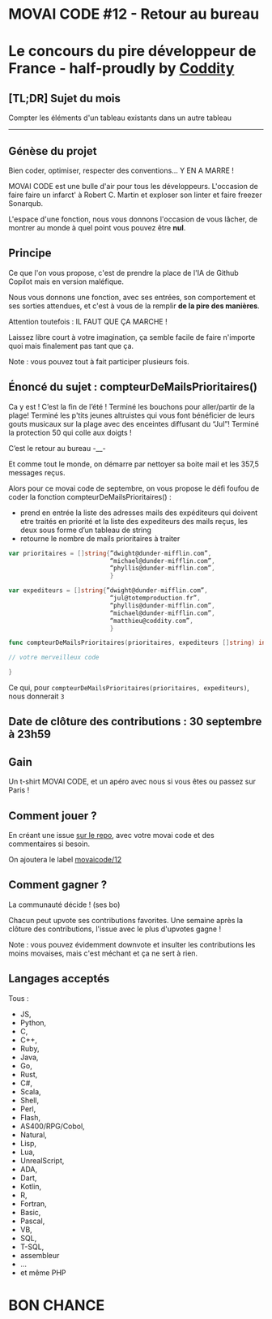 # MOVAI CODE #12 - Retour au bureau
# Le concours du pire développeur de France - half-proudly by [Coddity](https://www.coddity.com/)

## [TL;DR] Sujet du mois

Compter les éléments d'un tableau existants dans un autre tableau

_______________
## Génèse du projet

Bien coder, optimiser, respecter des conventions... Y EN A MARRE !

MOVAI CODE est une bulle d'air pour tous les développeurs. L'occasion de faire faire un infarct' à Robert C. Martin et exploser son linter et faire freezer Sonarqub.

L'espace d'une fonction, nous vous donnons l'occasion de vous lâcher, de montrer au monde à quel point vous pouvez être **nul**.

## Principe

Ce que l'on vous propose, c'est de prendre la place de l'IA de Github Copilot mais en version maléfique.

Nous vous donnons une fonction, avec ses entrées, son comportement et ses sorties attendues, et c'est à vous de la remplir **de la pire des manières**.

Attention toutefois : IL FAUT QUE ÇA MARCHE !

Laissez libre court à votre imagination, ça semble facile de faire n'importe quoi mais finalement pas tant que ça.

Note : vous pouvez tout à fait participer plusieurs fois.

## Énoncé du sujet : compteurDeMailsPrioritaires()

Ca y est ! C’est la fin de l’été ! Terminé les bouchons pour aller/partir de la plage! Terminé les p'tits jeunes altruistes qui vous font bénéficier de leurs gouts musicaux sur la plage avec des enceintes diffusant du “Jul”! Terminé la protection 50 qui colle aux doigts !

C’est le retour au bureau -__-

Et comme tout le monde, on démarre par nettoyer sa boite mail et les 357,5 messages reçus.

Alors pour ce movai code de septembre, on vous propose le défi foufou de coder la fonction compteurDeMailsPrioritaires() :

- prend en entrée la liste des adresses mails des expéditeurs qui doivent etre traités en priorité et la liste des expediteurs des mails reçus, les deux sous forme d’un tableau de string
- retourne le nombre de mails prioritaires à traiter

```go
var prioritaires = []string{”dwight@dunder-mifflin.com”,
                            “michael@dunder-mifflin.com”,
                            “phyllis@dunder-mifflin.com”,
                            }

var expediteurs = []string{”dwight@dunder-mifflin.com”,
                            “jul@totemproduction.fr”,
                            “phyllis@dunder-mifflin.com”,
                            “michael@dunder-mifflin.com”,
                            “matthieu@coddity.com”,
                            }

func compteurDeMailsPrioritaires(prioritaires, expediteurs []string) int {

// votre merveilleux code

}
```

Ce qui, pour `compteurDeMailsPrioritaires(prioritaires, expediteurs)`, nous donnerait `3`


## Date de clôture des contributions : 30 septembre à 23h59

## Gain

Un t-shirt MOVAI CODE, et un apéro avec nous si vous êtes ou passez sur Paris !

## Comment jouer ?

En créant une issue [sur le repo](https://github.com/CoddityTeam/movaicode/issues), avec votre movai code et des commentaires si besoin.

On ajoutera le label [movaicode/12](https://github.com/CoddityTeam/movaicode/labels/movaicode%2F12)


## Comment gagner ?

La communauté décide ! (ses bo)

Chacun peut upvote ses contributions favorites. Une semaine après la clôture des contributions, l'issue avec le plus d'upvotes gagne !

Note : vous pouvez évidemment downvote et insulter les contributions les moins movaises, mais c'est méchant et ça ne sert à rien.


## Langages acceptés

Tous :
 - JS,
 - Python,
 - C,
 - C++,
 - Ruby,
 - Java,
 - Go,
 - Rust,
 - C#,
 - Scala,
 - Shell,
 - Perl,
 - Flash,
 - AS400/RPG/Cobol,
 - Natural,
 - Lisp,
 - Lua,
 - UnrealScript,
 - ADA,
 - Dart,
 - Kotlin,
 - R,
 - Fortran,
 - Basic,
 - Pascal,
 - VB,
 - SQL,
 - T-SQL,
 - assembleur
 - ...
 - et même PHP


# BON CHANCE